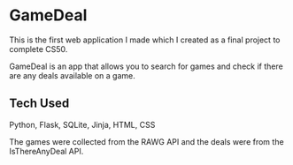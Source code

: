 # GameDeal

This is the first web application I made which I created as a final project to complete CS50.

GameDeal is an app that allows you to search for games and check if there are any deals available on a game.

## Tech Used
Python, Flask, SQLite, Jinja, HTML, CSS

The games were collected from the RAWG API and the deals were from the IsThereAnyDeal API.
